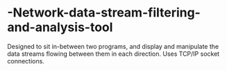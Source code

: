 # -Network-data-stream-filtering-and-analysis-tool
Designed to sit in-between two programs, and display and manipulate the data streams flowing between them in each direction. Uses TCP/IP socket connections.
